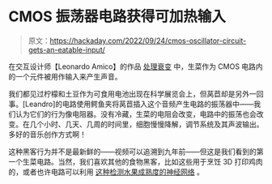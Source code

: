 # CMOS 振荡器电路获得可加热输入

> 原文：<https://hackaday.com/2022/09/24/cmos-oscillator-circuit-gets-an-eatable-input/>

在交互设计师【Leonardo Amico】的作品 [处理衰变](https://vimeo.com/64051542) 中，生菜作为 CMOS 电路内的一个元件被用作输入来产生声音。

我们都见过柠檬和土豆作为可食用电池出现在科学展览会上，但莴苣却是另外一回事。[Leandro]的电路使用鳄鱼夹将莴苣插入这个音频产生电路的振荡器中——我们认为它们的行为像电阻器。没有冷藏，生菜的电阻会改变，电路中的振荡也会改变。在几个小时、几天、几周的时间里，细胞慢慢降解，调节系统及其声波输出。多好的音乐创作方式啊！

这种黑客行为并不是最新鲜的——视频可以追溯到九年前——但这是我们看到的第一个生菜电路。当然，我们喜欢其他的食物黑客，比如这些用于烹饪 3D 打印鸡肉的[](https://www.engineering.columbia.edu/news/now-were-cooking-lasers)，或者也许电路可以利用 [这种检测水果成熟度的神经网络](https://hackaday.com/2021/07/22/detecting-ripeness-in-fruit-and-vegetables-via-neural-networks/) 。